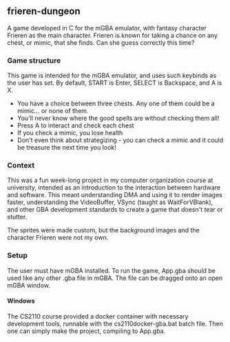 ## frieren-dungeon

A game developed in C for the mGBA emulator, with fantasy character Frieren as the main character.
Frieren is known for taking a chance on any chest, or mimic, that she finds. Can she guess correctly this time?

### Game structure

This game is intended for the mGBA emulator, and uses such keybinds as the user has set.
By default, START is Enter, SELECT is Backspace, and A is X.
+ You have a choice between three chests. Any one of them could be a mimic... or none of them.
+ You'll never know where the good spells are without checking them all!
+ Press A to interact and check each chest
+ If you check a mimic, you lose health
+ Don't even think about strategizing - you can check a mimic and it could be treasure the next time you look!

### Context

This was a fun week-long project in my computer organization course at university, intended as an introduction to
the interaction between hardware and software. This meant understanding DMA and using it to render images faster,
understanding the VideoBuffer, VSync (taught as WaitForVBlank), and other GBA development standards to create a game that
doesn't tear or stutter.

The sprites were made custom, but the background images and the character Frieren were not my own.

### Setup

The user must have mGBA installed.
To run the game, App.gba should be used like any other .gba file in mGBA.
The file can be dragged onto an open mGBA window. 

#### Windows

The CS2110 course provided a docker container with necessary development tools,
runnable with the cs2110docker-gba.bat batch file. Then one can simply make the project,
compiling to App.gba.

